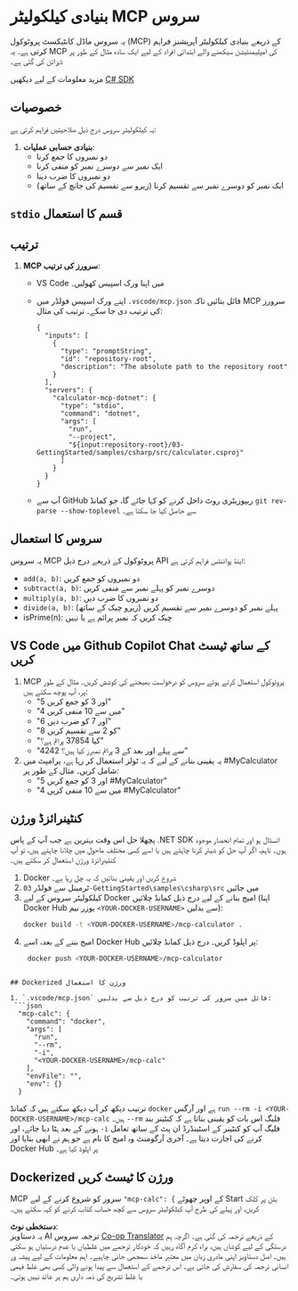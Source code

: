 <!--
CO_OP_TRANSLATOR_METADATA:
{
  "original_hash": "882aae00f1d3f007e20d03b883f44afa",
  "translation_date": "2025-07-13T22:13:25+00:00",
  "source_file": "03-GettingStarted/samples/csharp/README.md",
  "language_code": "ur"
}
-->
# بنیادی کیلکولیٹر MCP سروس

یہ سروس ماڈل کانٹیکسٹ پروٹوکول (MCP) کے ذریعے بنیادی کیلکولیٹر آپریشنز فراہم کرتی ہے۔ یہ MCP کی امپلیمنٹیشن سیکھنے والے ابتدائی افراد کے لیے ایک سادہ مثال کے طور پر ڈیزائن کی گئی ہے۔

مزید معلومات کے لیے دیکھیں [C# SDK](https://github.com/modelcontextprotocol/csharp-sdk)

## خصوصیات

یہ کیلکولیٹر سروس درج ذیل صلاحیتیں فراہم کرتی ہے:

1. **بنیادی حسابی عملیات**:
   - دو نمبروں کا جمع کرنا
   - ایک نمبر سے دوسرے نمبر کو منفی کرنا
   - دو نمبروں کا ضرب دینا
   - ایک نمبر کو دوسرے نمبر سے تقسیم کرنا (زیرو سے تقسیم کی جانچ کے ساتھ)

## `stdio` قسم کا استعمال

## ترتیب

1. **MCP سرورز کی ترتیب**:
   - VS Code میں اپنا ورک اسپیس کھولیں۔
   - اپنے ورک اسپیس فولڈر میں `.vscode/mcp.json` فائل بنائیں تاکہ MCP سرورز کی ترتیب دی جا سکے۔ ترتیب کی مثال:

     ```jsonc
     {
       "inputs": [
         {
           "type": "promptString",
           "id": "repository-root",
           "description": "The absolute path to the repository root"
         }
       ],
       "servers": {
         "calculator-mcp-dotnet": {
           "type": "stdio",
           "command": "dotnet",
           "args": [
             "run",
             "--project",
             "${input:repository-root}/03-GettingStarted/samples/csharp/src/calculator.csproj"
           ]
         }
       }
     }
     ```

   - آپ سے GitHub ریپوزیٹری روٹ داخل کرنے کو کہا جائے گا، جو کمانڈ `git rev-parse --show-toplevel` سے حاصل کیا جا سکتا ہے۔

## سروس کا استعمال

یہ سروس MCP پروٹوکول کے ذریعے درج ذیل API اینڈ پوائنٹس فراہم کرتی ہے:

- `add(a, b)`: دو نمبروں کو جمع کریں
- `subtract(a, b)`: دوسرے نمبر کو پہلے نمبر سے منفی کریں
- `multiply(a, b)`: دو نمبروں کا ضرب دیں
- `divide(a, b)`: پہلے نمبر کو دوسرے نمبر سے تقسیم کریں (زیرو چیک کے ساتھ)
- isPrime(n): چیک کریں کہ نمبر پرائم ہے یا نہیں

## VS Code میں Github Copilot Chat کے ساتھ ٹیسٹ کریں

1. MCP پروٹوکول استعمال کرتے ہوئے سروس کو درخواست بھیجنے کی کوشش کریں۔ مثال کے طور پر، آپ پوچھ سکتے ہیں:
   - "5 اور 3 کو جمع کریں"
   - "4 میں سے 10 منفی کریں"
   - "6 اور 7 کو ضرب دیں"
   - "8 کو 2 سے تقسیم کریں"
   - "کیا 37854 پرائم ہے؟"
   - "4242 سے پہلے اور بعد کے 3 پرائم نمبرز کیا ہیں؟"
2. یہ یقینی بنانے کے لیے کہ یہ ٹولز استعمال کر رہا ہے، پرامپٹ میں #MyCalculator شامل کریں۔ مثال کے طور پر:
   - "5 اور 3 کو جمع کریں #MyCalculator"
   - "4 میں سے 10 منفی کریں #MyCalculator"

## کنٹینرائزڈ ورژن

پچھلا حل اس وقت بہترین ہے جب آپ کے پاس .NET SDK انسٹال ہو اور تمام انحصار موجود ہوں۔ تاہم، اگر آپ حل کو شیئر کرنا چاہتے ہیں یا اسے کسی مختلف ماحول میں چلانا چاہتے ہیں، تو آپ کنٹینرائزڈ ورژن استعمال کر سکتے ہیں۔

1. Docker شروع کریں اور یقینی بنائیں کہ یہ چل رہا ہے۔
1. ٹرمینل سے فولڈر `03-GettingStarted\samples\csharp\src` میں جائیں
1. کیلکولیٹر سروس کے لیے Docker امیج بنانے کے لیے درج ذیل کمانڈ چلائیں (اپنا Docker Hub یوزر نیم `<YOUR-DOCKER-USERNAME>` سے بدلیں):
   ```bash
   docker build -t <YOUR-DOCKER-USERNAME>/mcp-calculator .
   ```
1. امیج بننے کے بعد، اسے Docker Hub پر اپلوڈ کریں۔ درج ذیل کمانڈ چلائیں:
   ```bash
    docker push <YOUR-DOCKER-USERNAME>/mcp-calculator
  ```

## Dockerized ورژن کا استعمال

1. `.vscode/mcp.json` فائل میں سرور کی ترتیب کو درج ذیل سے بدلیں:
   ```json
    "mcp-calc": {
      "command": "docker",
      "args": [
        "run",
        "--rm",
        "-i",
        "<YOUR-DOCKER-USERNAME>/mcp-calc"
      ],
      "envFile": "",
      "env": {}
    }
   ```
   ترتیب دیکھ کر آپ دیکھ سکتے ہیں کہ کمانڈ `docker` ہے اور آرگس `run --rm -i <YOUR-DOCKER-USERNAME>/mcp-calc` ہیں۔ `--rm` فلیگ اس بات کو یقینی بناتا ہے کہ کنٹینر بند ہونے کے بعد ہٹا دیا جائے، اور `-i` فلیگ آپ کو کنٹینر کے اسٹینڈرڈ ان پٹ کے ساتھ تعامل کرنے کی اجازت دیتا ہے۔ آخری آرگومنٹ وہ امیج کا نام ہے جو ہم نے ابھی بنایا اور Docker Hub پر اپلوڈ کیا ہے۔

## Dockerized ورژن کا ٹیسٹ کریں

MCP سرور کو شروع کرنے کے لیے `"mcp-calc": {` کے اوپر چھوٹے Start بٹن پر کلک کریں، اور پہلے کی طرح آپ کیلکولیٹر سروس سے کچھ حساب کتاب کرنے کو کہہ سکتے ہیں۔

**دستخطی نوٹ**:  
یہ دستاویز AI ترجمہ سروس [Co-op Translator](https://github.com/Azure/co-op-translator) کے ذریعے ترجمہ کی گئی ہے۔ اگرچہ ہم درستگی کے لیے کوشاں ہیں، براہ کرم آگاہ رہیں کہ خودکار ترجمے میں غلطیاں یا عدم درستیاں ہو سکتی ہیں۔ اصل دستاویز اپنی مادری زبان میں معتبر ماخذ سمجھی جانی چاہیے۔ اہم معلومات کے لیے پیشہ ور انسانی ترجمہ کی سفارش کی جاتی ہے۔ اس ترجمے کے استعمال سے پیدا ہونے والی کسی بھی غلط فہمی یا غلط تشریح کی ذمہ داری ہم پر عائد نہیں ہوتی۔